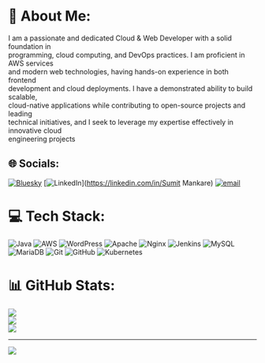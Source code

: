 # 💫 About Me:
I am a passionate and dedicated Cloud & Web Developer with a solid foundation in<br>programming, cloud computing, and DevOps practices. I am proficient in AWS services<br>and modern web technologies, having hands-on experience in both frontend<br>development and cloud deployments. I have a demonstrated ability to build scalable,<br>cloud-native applications while contributing to open-source projects and leading<br>technical initiatives, and I seek to leverage my expertise effectively in innovative cloud<br>engineering projects


## 🌐 Socials:
[![Bluesky](https://img.shields.io/badge/bluesky-0285FF?style=for-the-badge&logo=bluesky&logoColor=%23FFFFFF)](https://bsky.app/profile/SumitMankare) [![LinkedIn](https://img.shields.io/badge/LinkedIn-%230077B5.svg?logo=linkedin&logoColor=white)](https://linkedin.com/in/Sumit Mankare) [![email](https://img.shields.io/badge/Email-D14836?logo=gmail&logoColor=white)](mailto:sumitmankare8@gmail.com) 

# 💻 Tech Stack:
![Java](https://img.shields.io/badge/java-%23ED8B00.svg?style=for-the-badge&logo=openjdk&logoColor=white) ![AWS](https://img.shields.io/badge/AWS-%23FF9900.svg?style=for-the-badge&logo=amazon-aws&logoColor=white) ![WordPress](https://img.shields.io/badge/WordPress-%23117AC9.svg?style=for-the-badge&logo=WordPress&logoColor=white) ![Apache](https://img.shields.io/badge/apache-%23D42029.svg?style=for-the-badge&logo=apache&logoColor=white) ![Nginx](https://img.shields.io/badge/nginx-%23009639.svg?style=for-the-badge&logo=nginx&logoColor=white) ![Jenkins](https://img.shields.io/badge/jenkins-%232C5263.svg?style=for-the-badge&logo=jenkins&logoColor=white) ![MySQL](https://img.shields.io/badge/mysql-4479A1.svg?style=for-the-badge&logo=mysql&logoColor=white) ![MariaDB](https://img.shields.io/badge/MariaDB-003545?style=for-the-badge&logo=mariadb&logoColor=white) ![Git](https://img.shields.io/badge/git-%23F05033.svg?style=for-the-badge&logo=git&logoColor=white) ![GitHub](https://img.shields.io/badge/github-%23121011.svg?style=for-the-badge&logo=github&logoColor=white) ![Kubernetes](https://img.shields.io/badge/kubernetes-%23326ce5.svg?style=for-the-badge&logo=kubernetes&logoColor=white)
# 📊 GitHub Stats:
![](https://github-readme-stats.vercel.app/api?username=sumitmankare&theme=dark&hide_border=false&include_all_commits=false&count_private=false)<br/>
![](https://nirzak-streak-stats.vercel.app/?user=sumitmankare&theme=dark&hide_border=false)<br/>
![](https://github-readme-stats.vercel.app/api/top-langs/?username=sumitmankare&theme=dark&hide_border=false&include_all_commits=false&count_private=false&layout=compact)

---
[![](https://visitcount.itsvg.in/api?id=sumitmankare&icon=0&color=0)](https://visitcount.itsvg.in)

<!-- Proudly created with GPRM ( https://gprm.itsvg.in ) -->
